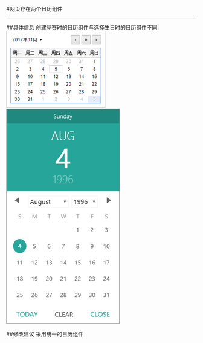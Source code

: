 #网页存在两个日历组件

---

##具体信息
创建竞赛时的日历组件与选择生日时的日历组件不同.
![](/assets/日历1.png)
![](/assets/日历2.png)

##修改建议
采用统一的日历组件
